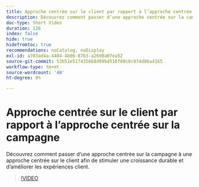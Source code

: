 ```yaml
---
title: Approche centrée sur le client par rapport à l’approche centrée sur la campagne
description: Découvrez comment passer d’une approche centrée sur la campagne à une approche centrée sur le client afin de stimuler une croissance durable et d’améliorer les expériences client.
doc-type: Short Video
duration: 126
index: false
hide: true
hidefromtoc: true
recommendations: noCatalog, noDisplay
exl-id: a703ad4a-4484-4b06-87b3-a2698a07ea52
source-git-commit: 53b51e517435668d99b4516f80c0c074d06a4165
workflow-type: tm+mt
source-wordcount: '48'
ht-degree: 0%

---
```


# Approche centrée sur le client par rapport à l’approche centrée sur la campagne

Découvrez comment passer d’une approche centrée sur la campagne à une approche centrée sur le client afin de stimuler une croissance durable et d’améliorer les expériences client.

<!-- 85_S651_3442537_125_customercentric-approach-vs-campaigncentric-approach -->
>[!VIDEO](https://video.tv.adobe.com/v/3458235/?learn=on&enablevpops=true)
